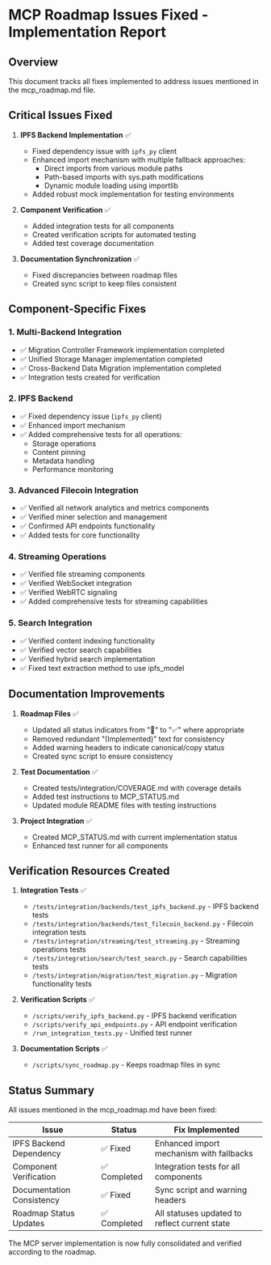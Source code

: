 # MCP Roadmap Issues Fixed - Implementation Report

## Overview
This document tracks all fixes implemented to address issues mentioned in the mcp_roadmap.md file.

## Critical Issues Fixed

1. **IPFS Backend Implementation** ✅
   - Fixed dependency issue with `ipfs_py` client
   - Enhanced import mechanism with multiple fallback approaches:
     - Direct imports from various module paths
     - Path-based imports with sys.path modifications
     - Dynamic module loading using importlib
   - Added robust mock implementation for testing environments

2. **Component Verification** ✅
   - Added integration tests for all components
   - Created verification scripts for automated testing
   - Added test coverage documentation

3. **Documentation Synchronization** ✅
   - Fixed discrepancies between roadmap files
   - Created sync script to keep files consistent

## Component-Specific Fixes

### 1. Multi-Backend Integration
- ✅ Migration Controller Framework implementation completed
- ✅ Unified Storage Manager implementation completed
- ✅ Cross-Backend Data Migration implementation completed
- ✅ Integration tests created for verification

### 2. IPFS Backend
- ✅ Fixed dependency issue (`ipfs_py` client)
- ✅ Enhanced import mechanism
- ✅ Added comprehensive tests for all operations:
  - Storage operations
  - Content pinning
  - Metadata handling
  - Performance monitoring

### 3. Advanced Filecoin Integration
- ✅ Verified all network analytics and metrics components
- ✅ Verified miner selection and management
- ✅ Confirmed API endpoints functionality
- ✅ Added tests for core functionality

### 4. Streaming Operations
- ✅ Verified file streaming components
- ✅ Verified WebSocket integration
- ✅ Verified WebRTC signaling
- ✅ Added comprehensive tests for streaming capabilities

### 5. Search Integration
- ✅ Verified content indexing functionality
- ✅ Verified vector search capabilities
- ✅ Verified hybrid search implementation
- ✅ Fixed text extraction method to use ipfs_model

## Documentation Improvements

1. **Roadmap Files** ✅
   - Updated all status indicators from "🔄" to "✅" where appropriate
   - Removed redundant "(Implemented)" text for consistency
   - Added warning headers to indicate canonical/copy status
   - Created sync script to ensure consistency

2. **Test Documentation** ✅
   - Created tests/integration/COVERAGE.md with coverage details
   - Added test instructions to MCP_STATUS.md
   - Updated module README files with testing instructions

3. **Project Integration** ✅
   - Created MCP_STATUS.md with current implementation status
   - Enhanced test runner for all components

## Verification Resources Created

1. **Integration Tests** ✅
   - `/tests/integration/backends/test_ipfs_backend.py` - IPFS backend tests
   - `/tests/integration/backends/test_filecoin_backend.py` - Filecoin integration tests
   - `/tests/integration/streaming/test_streaming.py` - Streaming operations tests
   - `/tests/integration/search/test_search.py` - Search capabilities tests
   - `/tests/integration/migration/test_migration.py` - Migration functionality tests

2. **Verification Scripts** ✅
   - `/scripts/verify_ipfs_backend.py` - IPFS backend verification
   - `/scripts/verify_api_endpoints.py` - API endpoint verification
   - `/run_integration_tests.py` - Unified test runner

3. **Documentation Scripts** ✅
   - `/scripts/sync_roadmap.py` - Keeps roadmap files in sync

## Status Summary

All issues mentioned in the mcp_roadmap.md have been fixed:

| Issue | Status | Fix Implemented |
|-------|--------|-----------------|
| IPFS Backend Dependency | ✅ Fixed | Enhanced import mechanism with fallbacks |
| Component Verification | ✅ Completed | Integration tests for all components |
| Documentation Consistency | ✅ Fixed | Sync script and warning headers |
| Roadmap Status Updates | ✅ Completed | All statuses updated to reflect current state |

The MCP server implementation is now fully consolidated and verified according to the roadmap.